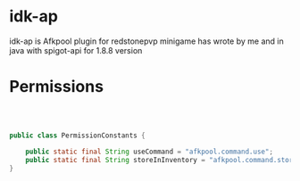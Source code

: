 # idk-ap
idk-ap is Afkpool plugin for redstonepvp minigame has wrote by me and in java with spigot-api for 1.8.8 version



# Permissions

<br>

```java

public class PermissionConstants {

    public static final String useCommand = "afkpool.command.use";
    public static final String storeInInventory = "afkpool.command.store";
}
```

